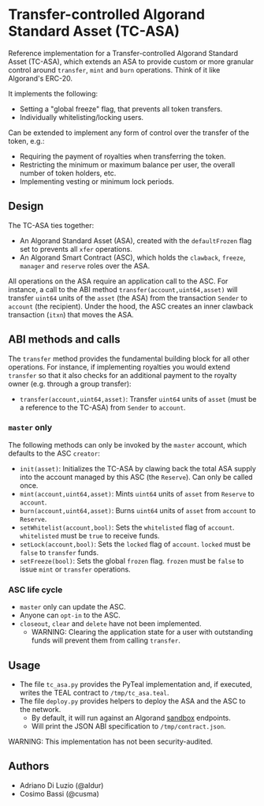 # Transfer-controlled Algorand Standard Asset (TC-ASA)

Reference implementation for a Transfer-controlled Algorand Standard Asset
(TC-ASA), which extends an ASA to provide custom or more granular control around
`transfer`, `mint` and `burn` operations. Think of it like Algorand's ERC-20.

It implements the following:

- Setting a "global freeze" flag, that prevents all token transfers.
- Individually whitelisting/locking users.

Can be extended to implement any form of control over the transfer of the token,
e.g.:

- Requiring the payment of royalties when transferring the token.
- Restricting the minimum or maximum balance per user, the overall number of
  token holders, etc.
- Implementing vesting or minimum lock periods.

## Design

The TC-ASA ties together:

- An Algorand Standard Asset (ASA), created with the `defaultFrozen` flag set to
  prevents all `xfer` operations.
- An Algorand Smart Contract (ASC), which holds the `clawback`, `freeze`,
  `manager` and `reserve` roles over the ASA.

All operations on the ASA require an application call to the ASC. For instance,
a call to the ABI method `transfer(account,uint64,asset)` will transfer `uint64`
units of the `asset` (the ASA) from the transaction `Sender` to `account` (the
recipient). Under the hood, the ASC creates an inner clawback transaction
(`itxn`) that moves the ASA.

## ABI methods and calls

The `transfer` method provides the fundamental building block for all other
operations. For instance, if implementing royalties you would extend `transfer`
so that it also checks for an additional payment to the royalty owner (e.g.
through a group transfer):

- `transfer(account,uint64,asset)`: Transfer `uint64` units of `asset` (must be
  a reference to the TC-ASA) from `Sender` to `account`.

### `master` only

The following methods can only be invoked by the `master` account, which defaults
to the ASC `creator`:

- `init(asset)`: Initializes the TC-ASA by clawing back the total ASA supply
  into the account managed by this ASC (the `Reserve`). Can only be called once.
- `mint(account,uint64,asset)`: Mints `uint64` units of `asset` from `Reserve`
  to `account`.
- `burn(account,uint64,asset)`: Burns `uint64` units of `asset` from `account`
  to `Reserve`.
- `setWhitelist(account,bool)`: Sets the `whitelisted` flag of `account`.
  `whitelisted` must be `true` to receive funds.
- `setLock(account,bool)`: Sets the `locked` flag of `account`. `locked` must be
  `false` to `transfer` funds.
- `setFreeze(bool)`: Sets the global `frozen` flag. `frozen` must be `false` to
  issue `mint` or `transfer` operations.

### ASC life cycle

- `master` only can update the ASC.
- Anyone can `opt-in` to the ASC.
- `closeout`, `clear` and `delete` have not been implemented.
  - WARNING: Clearing the application state for a user with outstanding funds
    will prevent them from calling `transfer`.

## Usage

- The file `tc_asa.py` provides the PyTeal implementation and, if executed,
  writes the TEAL contract to `/tmp/tc_asa.teal`.
- The file `deploy.py` provides helpers to deploy the ASA and the ASC to the
  network.
  - By default, it will run against an Algorand
    [sandbox](https://github.com/algorand/sandbox) endpoints.
  - Will print the JSON ABI specification to `/tmp/contract.json`.

WARNING: This implementation has not been security-audited.

## Authors

- Adriano Di Luzio (@aldur)
- Cosimo Bassi (@cusma)
